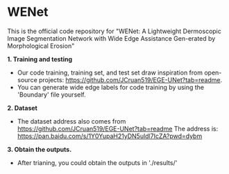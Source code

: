 # WENet
This is the official code repository for "WENet: A Lightweight Dermoscopic Image Segmentation Network with Wide Edge Assistance Gen-erated by Morphological Erosion"

**1. Training and testing**

- Our code training, training set, and test set draw inspiration from open-source projects: https://github.com/JCruan519/EGE-UNet?tab=readme.
- You can generate wide edge labels for code training by using the 'Boundary' file yourself.

**2. Dataset**

- The dataset address also comes from https://github.com/JCruan519/EGE-UNet?tab=readme The address is: https://pan.baidu.com/s/1Y0YupaH21yDN5uldl7IcZA?pwd=dybm

**3. Obtain the outputs.**
- After trianing, you could obtain the outputs in './results/'
